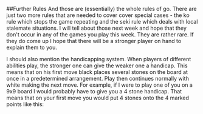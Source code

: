 ##Further Rules
 And those are (essentially) the whole rules of go. There are just two more rules that are needed to cover cover special cases - the ko rule which stops the game repeating and the seki rule which deals with local stalemate situations. I will tell about those next week and hope that they don't occur in any of the games you play this week. They are rather rare. If they do come up I hope that there will be a stronger player on hand to explain them to you.

I should also mention the handicapping system. When players of different abilities play, the stronger one can give the weaker one a handicap. This means that on his first move black places several stones on the board at once in a predetermined arrangement. Play then continues normally with white making the next move. For example, if I were to play one of you on a 9x9 board I would probably have to give you a 4 stone handicap. That means that on your first move you would put 4 stones onto the 4 marked points like this:

<div class="reikai_board" data_board="/static/boards/board_7_1.json"></div>

